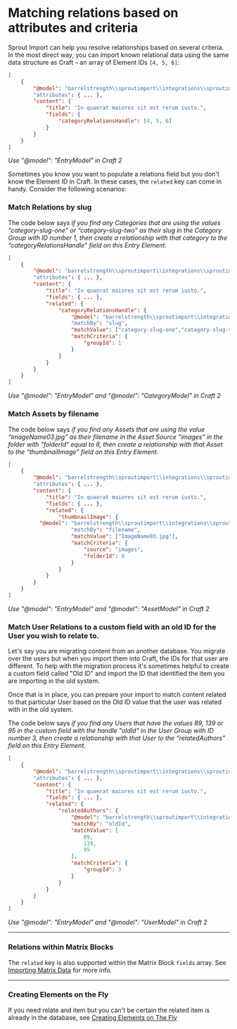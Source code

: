 # Matching relations based on attributes and criteria

Sprout Import can help you resolve relationships based on several criteria. In the most direct way, you can import known relational data using the same data structure as Craft – an array of Element IDs `[4, 5, 6]`:

``` json
[
	{
		"@model": "barrelstrength\\sproutimport\\integrations\\sproutimport\\elements\\Entry"
		"attributes": { ... },
		"content": {
			"title": "In quaerat maiores sit est rerum iusto.",
			"fields": {
				"categoryRelationsHandle": [4, 5, 6]
			}
		}
	}
]
```

_Use "@model": "EntryModel" in Craft 2_

Sometimes you know you want to populate a relations field but you don't know the Element ID in Craft. In these cases, the `related` key can come in handy. Consider the following scenarios:

### Match Relations by slug

The code below says _if you find any Categories that are using the values “category-slug-one” or “category-slug-two” as their slug in the Category Group with ID number 1, then create a relationship with that category to the “categoryRelationsHandle” field on this Entry Element._

``` json
[
	{
		"@model": "barrelstrength\\sproutimport\\integrations\\sproutimport\\elements\\Entry"
		"attributes": { ... },
		"content": {
			"title": "In quaerat maiores sit est rerum iusto.",
			"fields": { ... },
			"related": {
				"categoryRelationsHandle": {
					"@model": "barrelstrength\\sproutimport\\integrations\\sproutimport\\elements\\Category"
					"matchBy": "slug",
					"matchValue": ["category-slug-one","category-slug-two"],
					"matchCriteria": {
						"groupId": 1
					}
				}
			}
		}
	}
]
```

_Use "@model": "EntryModel" and "@model": "CategoryModel" in Craft 2_

### Match Assets by filename

The code below says _if you find any Assets that are using the value “ImageName03.jpg” as their filename in the Asset Source "images" in the folder with "folderId" equal to 8, then create a relationship with that Asset to the “thumbnailImage” field on this Entry Element._

``` json
[
	{
		"@model": "barrelstrength\\sproutimport\\integrations\\sproutimport\\elements\\Entry"
		"attributes": { ... },
		"content": {
			"title": "In quaerat maiores sit est rerum iusto.",
			"fields": { ... },
			"related": {
				"thumbnailImage": {
          "@model": "barrelstrength\\sproutimport\\integrations\\sproutimport\\elements\\Asset"
					"matchBy": "filename",
					"matchValue": ["ImageName03.jpg"],
					"matchCriteria": {
						"source": "images",
						"folderId": 8
					}
				}
			}
		}
	}
]
```

_Use "@model": "EntryModel" and "@model": "AssetModel" in Craft 2_

### Match User Relations to a custom field with an old ID for the User you wish to relate to.

Let's say you are migrating content from an another database. You migrate over the users but when you import them into Craft, the IDs for that user are different. To help with the migration process it's sometimes helpful to create a custom field called "Old ID" and import the ID that identified the item you are importing in the old system. 

Once that is in place, you can prepare your import to match content related to that particular User based on the Old ID value that the user was related with in the old system.

The code below says _if you find any Users that have the values 89, 139 or 95 in the custom field with the handle "oldId" in the User Group with ID number 3, then create a relationship with that User to the “relatedAuthors” field on this Entry Element._

``` json
[
	{
		"@model": "barrelstrength\\sproutimport\\integrations\\sproutimport\\elements\\Entry"
		"attributes": { ... },
		"content": {
			"title": "In quaerat maiores sit est rerum iusto.",
			"fields": { ... },
			"related": {
				"relatedAuthors": {
					"@model": "barrelstrength\\sproutimport\\integrations\\sproutimport\\elements\\User",
					"matchBy": "oldId",
					"matchValue": [
						89,
						139,
						95
					],
					"matchCriteria": {
						"groupId": 3
					}
				}
			}
		}
	}
]
```

_Use "@model": "EntryModel" and "@model": "UserModel" in Craft 2_

----

### Relations within Matrix Blocks

The `related` key is also supported within the Matrix Block `fields` array. See [Importing Matrix Data]({entry:2361:url}) for more info.

----

### Creating Elements on the Fly

If you need relate and item but you can't be certain the related item is already in the database, see [Creating Elements on The Fly]({entry:2474:url})